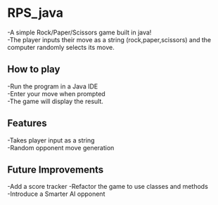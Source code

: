 # RPS_java
-A simple Rock/Paper/Scissors game built in java! <br>
-The player inputs their move as a string (rock,paper,scissors) and the computer randomly selects its move.<br>
## How to play
-Run the program in a Java IDE<br>
-Enter your move when prompted<br>
-The game will display the result.<br>
## Features
-Takes player input as a string<br>
-Random opponent move generation<br>
## Future Improvements<br>
-Add a score tracker
-Refactor the game to use classes and methods<br>
-Introduce a Smarter AI opponent<br>
